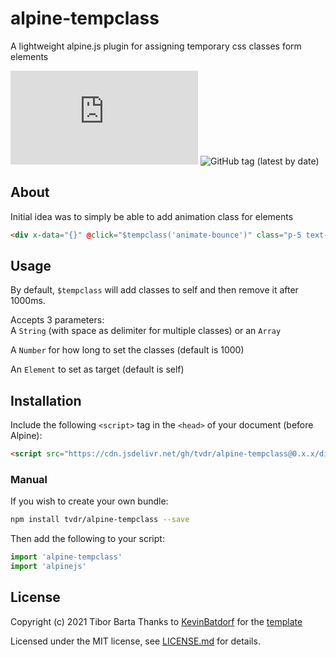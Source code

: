 
# alpine-tempclass
A lightweight alpine.js plugin for assigning temporary css classes form elements

![GitHub file size in bytes](https://img.shields.io/github/size/tvdr/alpine-tempclass/dist/index.js?label=minified&style=flat-square)
![GitHub tag (latest by date)](https://img.shields.io/github/v/tag/tvdr/alpine-tempclass?label=version&style=flat-square)

## About

Initial idea was to simply be able to add animation class for elements

```html
<div x-data="{}" @click="$tempclass('animate-bounce')" class="p-5 text-black bg-blue-200 hover:bg-blue-500 hover:text-white shadow-lg rounded-md mb-2">Bounce self <small>(with the minimum config)</small></div>
```
## Usage

By default, `$tempclass` will add classes to self and then remove it after 1000ms.

Accepts 3 parameters:<br/>
A `String` (with space as delimiter for multiple classes) or an `Array`

A `Number` for how long to set the classes (default is 1000)

An `Element` to set as target (default is self)



## Installation

Include the following `<script>` tag in the `<head>` of your document (before Alpine):

```html
<script src="https://cdn.jsdelivr.net/gh/tvdr/alpine-tempclass@0.x.x/dist/index.js"></script>
```

### Manual

If you wish to create your own bundle:

```bash
npm install tvdr/alpine-tempclass --save
```

Then add the following to your script:

```javascript
import 'alpine-tempclass'
import 'alpinejs'
```

## License

Copyright (c) 2021 Tibor Barta
Thanks to [KevinBatdorf](https://github.com/KevinBatdorf) for the [template](https://github.com/KevinBatdorf/alpine-plugin-template)

Licensed under the MIT license, see [LICENSE.md](LICENSE.md) for details.
